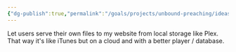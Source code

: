 ```yaml
---
{"dg-publish":true,"permalink":"/goals/projects/unbound-preaching/ideas/serving-local-files-to-website/","tags":["website"],"created":"Jan 09, 2019, 4:01 PM","updated":"Jan 09, 2019, 4:01 PM"}
---
```



Let users serve their own files to my website from local storage like Plex. That way it's like iTunes but on a cloud and with a better player / database.



